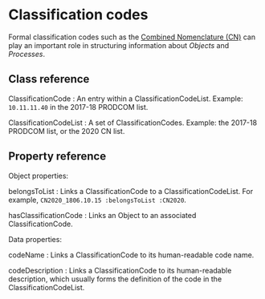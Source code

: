 # Classification codes

Formal classification codes such as the [Combined Nomenclature (CN)](https://ec.europa.eu/taxation_customs/business/calculation-customs-duties/what-is-common-customs-tariff/combined-nomenclature_en) can play an important role in structuring information about *Objects* and *Processes*.

## Class reference

ClassificationCode
: An entry within a ClassificationCodeList. Example: `10.11.11.40` in the 2017-18 PRODCOM list.

ClassificationCodeList
: A set of ClassificationCodes. Example: the 2017-18 PRODCOM list, or the 2020 CN list.

## Property reference

Object properties:

belongsToList
: Links a ClassificationCode to a ClassificationCodeList. For example, `CN2020_1806.10.15 :belongsToList :CN2020`.

hasClassificationCode
: Links an Object to an associated ClassificationCode.

Data properties:

codeName
: Links a ClassificationCode to its human-readable code name.

codeDescription
: Links a ClassificationCode to its human-readable description, which usually forms the definition of the code in the ClassificationCodeList.
